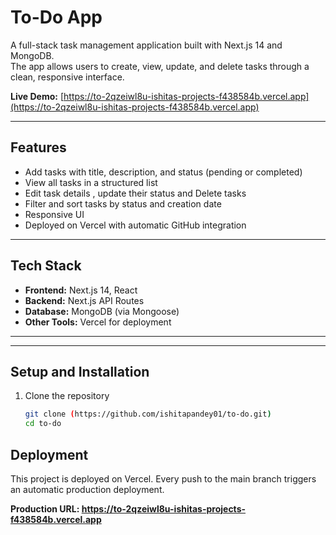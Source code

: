  # To-Do App

A full-stack task management application built with Next.js 14 and MongoDB.  
The app allows users to create, view, update, and delete tasks through a clean, responsive interface.  

**Live Demo:** [https://to-2qzeiwl8u-ishitas-projects-f438584b.vercel.app](https://to-2qzeiwl8u-ishitas-projects-f438584b.vercel.app)  

---

## Features

- Add tasks with title, description, and status (pending or completed)  
- View all tasks in a structured list  
- Edit task details , update their status and Delete tasks
- Filter and sort tasks by status and creation date  
- Responsive UI
- Deployed on Vercel with automatic GitHub integration  

---

## Tech Stack

- **Frontend:** Next.js 14, React
- **Backend:** Next.js API Routes  
- **Database:** MongoDB (via Mongoose)  
- **Other Tools:** Vercel for deployment  

---


---

## Setup and Installation

1. Clone the repository  
   ```bash
   git clone (https://github.com/ishitapandey01/to-do.git)
   cd to-do
## Deployment

This project is deployed on Vercel.
Every push to the main branch triggers an automatic production deployment.

**Production URL: https://to-2qzeiwl8u-ishitas-projects-f438584b.vercel.app**
